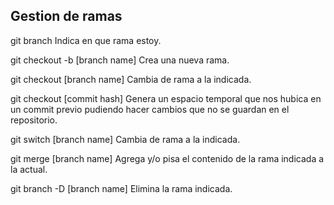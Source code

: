## Gestion de ramas

git branch 
    Indica en que rama estoy.

git checkout -b [branch name]
    Crea una nueva rama.

git checkout [branch name]
    Cambia de rama a la indicada.

git checkout [commit hash]
    Genera un espacio temporal que nos hubica en un commit previo pudiendo hacer cambios
    que no se guardan en el repositorio.

git switch [branch name]
    Cambia de rama a la indicada.

git merge [branch name]
    Agrega y/o pisa el contenido de la rama indicada a la actual.

git branch -D [branch name]
    Elimina la rama indicada.